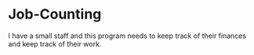 # Job-Counting
I have a small staff and this program needs to keep track of their finances and keep track of their work.

